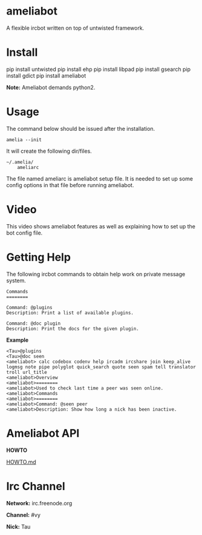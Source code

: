 ameliabot
=========

A flexible ircbot written on top of untwisted framework.

Install
=======

pip install untwisted
pip install ehp
pip install libpad
pip install gsearch
pip install gdict
pip install ameliabot    

**Note:** 
Ameliabot demands python2.

Usage
=====

The command below should be issued after the installation.

~~~
amelia --init
~~~

It will create the following dir/files.

~~~
~/.amelia/
    ameliarc

~~~

The file named ameliarc is ameliabot setup file. It is needed to set up
some config options in that file before running ameliabot.


Video
=====

This video shows ameliabot features as well as explaining how to set up the bot config file.


Getting Help
============

The following ircbot commands to obtain help work on private message system.

~~~
Commands
========

Command: @plugins
Description: Print a list of available plugins.

Command: @doc plugin
Description: Print the docs for the given plugin.

~~~

**Example**

~~~
<Tau>@plugins
<Tau>@doc seen
<ameliabot> calc codebox codenv help ircadm ircshare join keep_alive logmsg note pipe polyglot quick_search quote seen spam tell translator troll url_title
<ameliabot>Overview
<ameliabot>========
<ameliabot>Used to check last time a peer was seen online.
<ameliabot>Commands
<ameliabot>========
<ameliabot>Command: @seen peer
<ameliabot>Description: Show how long a nick has been inactive.
~~~

Ameliabot API
=============

**HOWTO**

[HOWTO.md](HOWTO.md)


Irc Channel
===========

**Network:**
irc.freenode.org

**Channel:**
#vy

**Nick:**
Tau






